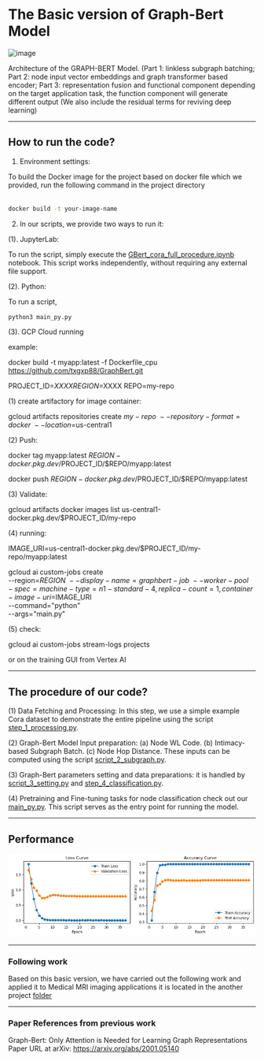 # The Basic version of Graph-Bert Model

<img width="901" height="452" alt="image" src="https://github.com/user-attachments/assets/cf44ccb4-5595-40bc-bfcc-7cc824c26299" />

Architecture of the GRAPH-BERT Model. (Part 1: linkless subgraph batching; Part 2: node input vector embeddings and graph transformer based encoder; Part 3: representation fusion and functional component depending on the target application task, the function component will generate different output (We also include the residual terms for reviving deep learning)


----------------------------------------------------------
## How to run the code?

1. Environment settings:

To build the Docker image for the project based on docker file which we provided, run the following command in the project directory

```bash

docker build -t your-image-name 

``` 


2. In our scripts, we provide two ways to run it:

(1). JupyterLab: 

To run the script, simply execute the <ins>GBert_cora_full_procedure.ipynb</ins> notebook. This script works independently, without requiring any external file support.

(2). Python:

To run a script, 

```bash
python3 main_py.py

```

 (3). GCP Cloud running

 example:
 
docker build -t myapp:latest -f Dockerfile_cpu https://github.com/txgxp88/GraphBert.git

PROJECT_ID=$XXXX
REGION=$XXXX
REPO=my-repo

(1) create artifactory for image container:

gcloud artifacts repositories create $my-repo \
    --repository-format=docker \
    --location=$us-central1

(2) Push:

docker tag myapp:latest $REGION-docker.pkg.dev/$PROJECT_ID/$REPO/myapp:latest

docker push $REGION-docker.pkg.dev/$PROJECT_ID/$REPO/myapp:latest

(3) Validate:

gcloud artifacts docker images list us-central1-docker.pkg.dev/$PROJECT_ID/my-repo

(4) running:

IMAGE_URI=us-central1-docker.pkg.dev/$PROJECT_ID/my-repo/myapp:latest

gcloud ai custom-jobs create \
  --region=$REGION \
  --display-name=graphbert-job \
  --worker-pool-spec=machine-type=n1-standard-4,replica-count=1,container-image-uri=$IMAGE_URI \
  --command="python" \
  --args="main.py"

(5) check:

gcloud ai custom-jobs stream-logs projects

or on the training GUI from Vertex AI

----------------------------------------------------------
## The procedure of our code?

(1) Data Fetching and Processing: In this step, we use a simple example Cora dataset to demonstrate the entire pipeline using the script <ins>step_1_processing.py</ins>.

(2) Graph-Bert Model Input preparation: (a) Node WL Code. (b) Intimacy-based Subgraph Batch. (c) Node Hop Distance. These inputs can be computed using the script <ins>script_2_subgraph.py</ins>.

(3) Graph-Bert parameters setting and data preparations: it is handled by <ins>script_3_setting.py</ins> and <ins>step_4_classification.py</ins>.

(4) Pretraining and Fine-tuning tasks for node classification check out our <ins>main_py.py</ins>. This script serves as the entry point for running the model.



----------------------------------------------------------
## Performance 
![alt text](Images/output.png)


----------------------------------------------------------
### Following work

Based on this basic version, we have carried out the following work and applied it to Medical MRI imaging applications
it is located in the another project [folder](https://github.com/txgxp88/GraphBert_MApp)



----------------------------------------------------------
### Paper References from previous work
Graph-Bert: Only Attention is Needed for Learning Graph Representations
Paper URL at arXiv: https://arxiv.org/abs/2001.05140
